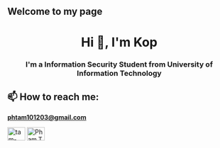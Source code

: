 ## Welcome to my page
<h1 align="center">Hi 👋, I'm Kop</h1>
<h3 align="center">I'm a Information Security Student from University of Information Technology</h3>

## 📫 How to reach me: 
**phtam101203@gmail.com**
<p align="left">
<a href="https://www.linkedin.com/in/tam-thanh-pham-23213a273/" target="blank"><img align="center" src="https://raw.githubusercontent.com/rahuldkjain/github-profile-readme-generator/master/src/images/icons/Social/linked-in-alt.svg" alt="tam-thanh-pham-23213a273" height="30" width="40" /></a>
<a href="https://www.facebook.com/Pham.Tam203/" target="blank"><img align="center" src="https://raw.githubusercontent.com/rahuldkjain/github-profile-readme-generator/master/src/images/icons/Social/facebook.svg" alt="Pham.Tam203" height="30" width="40" /></a>
</p>

